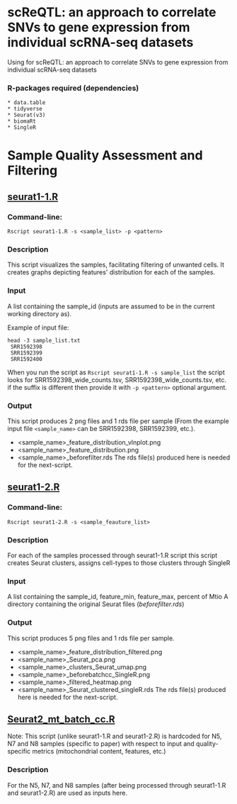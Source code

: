 # scReQTL: an approach to correlate SNVs to gene expression from individual scRNA-seq datasets
Using for scReQTL: an approach to correlate SNVs to gene expression from individual scRNA-seq datasets

### R-packages required (dependencies)
	* data.table
	* tidyverse
	* Seurat(v3)
	* biomaRt
	* SingleR

# Sample Quality Assessment and Filtering

## [seurat1-1.R](https://github.com/hliu5259/scReQTL/blob/master/seurat1-1.R)
### Command-line:
	Rscript seurat1-1.R -s <sample_list> -p <pattern>

### Description

This script visualizes the samples, facilitating filtering of unwanted cells. It creates graphs depicting features' distribution for each of the samples. 

### Input 

A list containing the sample_id (inputs are assumed to be in the current working directory as).

Example of input file:
```
head -3 sample_list.txt
 SRR1592398
 SRR1592399
 SRR1592400
 ```

 When you run the script as `Rscript seurat1-1.R -s sample_list` the script looks for SRR1592398_wide_counts.tsv, SRR1592398_wide_counts.tsv, etc. if the suffix is different then provide it with `-p <pattern>` optional argument.

### Output

This script produces 2 png files and 1 rds file per sample (From the example input file `<sample_name>` can be SRR1592398, SRR1592399, etc.).
* <sample_name>\_feature\_distribution\_vlnplot.png
* <sample_name>\_feature\_distribution.png
* <sample_name>\_beforefilter.rds
The rds file(s) produced here is needed for the next-script.


## [seurat1-2.R](https://github.com/hliu5259/scReQTL/blob/master/seurat1-2.R)
### Command-line:
	Rscript seurat1-2.R -s <sample_feauture_list>

### Description

For each of the samples processed through seurat1-1.R script this script creates Seurat clusters, assigns cell-types to those clusters through SingleR


### Input 
A list containing the sample_id, feature_min, feature_max, percent of Mtio
A directory containing the original Seurat files (_beforefilter.rds_)

### Output

This script produces 5 png files and 1 rds file per sample.
* <sample_name>\_feature\_distribution\_filtered.png
* <sample_name>\_Seurat\_pca.png
* <sample_name>\_clusters\_Seurat\_umap.png
* <sample_name>\_beforebatchcc\_SingleR.png
* <sample_name>\_filtered\_heatmap.png
* <sample_name>\_Seurat\_clustered\_singleR.rds
The rds file(s) produced here is needed for the next-script.


## [Seurat2_mt_batch_cc.R](https://github.com/hliu5259/scReQTL/blob/master/Seurat2_mt_batch_cc.R)
Note: This script (unlike seurat1-1.R and seurat1-2.R) is hardcoded for N5, N7 and N8 samples (specific to paper) with respect to input and quality-specific metrics (mitochondrial content, features, etc.)

### Description
For the N5, N7, and N8 samples (after being processed through seurat1-1.R and seurat1-2.R) are used as inputs here.
